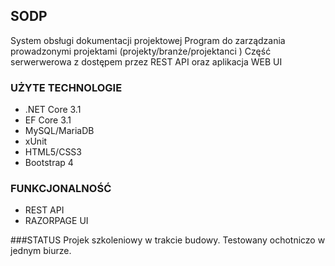 ## SODP
System obsługi dokumentacji projektowej
Program do zarządzania prowadzonymi projektami (projekty/branże/projektanci )
Część serwerwerowa z dostępem przez REST API oraz aplikacja WEB UI

### UŻYTE TECHNOLOGIE
* .NET Core 3.1
* EF Core 3.1
* MySQL/MariaDB
* xUnit
* HTML5/CSS3
* Bootstrap 4

### FUNKCJONALNOŚĆ
* REST API
* RAZORPAGE UI

###STATUS
Projek szkoleniowy w trakcie budowy. Testowany ochotniczo w jednym biurze.
